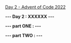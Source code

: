 [Day 2 - Advent of Code 2022](https://adventofcode.com/2022/day/2)

**--- Day 2 : XXXXXX ---**

**--- part ONE : ---**

**--- part TWO : ---**

